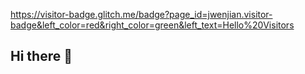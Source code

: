 https://visitor-badge.glitch.me/badge?page_id=jwenjian.visitor-badge&left_color=red&right_color=green&left_text=Hello%20Visitors
## Hi there 👋

<!--
**AkashKeote/AkashKeote** is a ✨ _special_ ✨ repository because its `README.md` (this file) appears on your GitHub profile.

Here are some ideas to get you started:

- 🔭 I’m currently working on ...
- 🌱 I’m currently learning ...
- 👯 I’m looking to collaborate on ...
- 🤔 I’m looking for help with ...
- 💬 Ask me about ...
- 📫 How to reach me: ...
- 😄 Pronouns: ...
- ⚡ Fun fact: ...
-->
